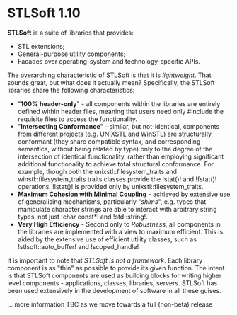 # STLSoft 1.10

**STLSoft** is a suite of libraries that provides:

 - STL extensions;
 - General-purpose utility components;
 - Facades over operating-system and technology-specific APIs.

The overarching characteristic of STLSoft is that it is *lightweight*. That
sounds great, but what does it actually mean? Specifically, the STLSoft
libraries share the following characteristics:

- "**100% header-only**" - all components within the libraries are entirely
   defined within header files, meaning that users need only \#include the
   requisite files to access the functionality.
- "**Intersecting Conformance**" -  similar, but not-identical, components
   from different projects (e.g. UNIXSTL and WinSTL) are structurally
   conformant (they share compatible syntax, and corresponding semantics,
   without being related by type) only to the degree of the intersection of
   identical functionality, rather than employing significant additional
   functionality to achieve total structural conformance. For example,
   though both the unixstl::filesystem_traits and
   winstl::filesystem_traits traits classes provide the !stat()!
   and !fstat()! operations, !lstat()! is provided only
   by unixstl::filesystem_traits.
- **Maximum Cohesion with Minimal Coupling** - achieved by extensive
  use of generalising mechanisms, particularly "*shims*", e.g. types that
  manipulate character strings are able to interact with arbitrary string
  types, not just !char const*! and !std::string!.
- **Very High Efficiency** - Second only to *Robustness*, all components
  in the libraries are implemented with a view to maximum efficient. This is
  aided by the extensive use of efficient utility classes, such as
  !stlsoft::auto_buffer!
  and
  !scoped_handle!

It is important to note that *STLSoft is not a framework*. Each library
component is as "thin" as possible to provide its given function. The intent
is that STLSoft components are used as building blocks for writing higher
level components - applications, classes, libraries, servers. STLSoft has
been used extensively in the development of software in all these guises.

... more information TBC as we move towards a full (non-beta) release
